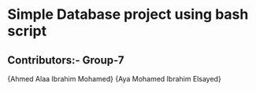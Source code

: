 # Simple Database project using bash script

## Contributors:- Group-7
{Ahmed Alaa Ibrahim Mohamed} 
{Aya Mohamed Ibrahim Elsayed}


